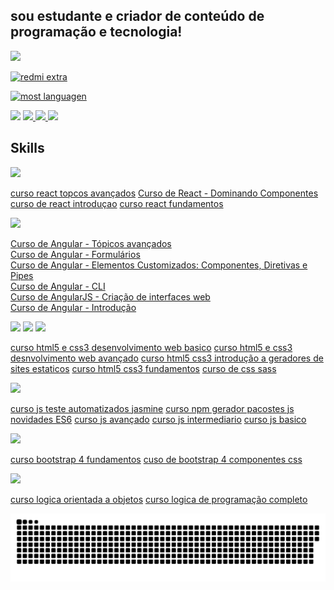
## sou estudante e criador de conteúdo de programação e tecnologia!

<img src="https://img.shields.io/github/followers/{kkgi2021}.svg?style=social&label=Follow&maxAge=2592000" />

[![redmi extra](https://github-readme-stats.vercel.app/api/pin/?username=kkgi2021&repo=kkgi2021&theme=blue-green&show_icons=true)](https://github.com/kkgi2021/)


[![most languagen](https://github-readme-stats.vercel.app/api/top-langs/?username=kkgi2021&hide=html&layout=compact&theme=blue-green&show_icons=true)](https://github.com/kkgi2021/)

<img src ="https://github-readme-stats.vercel.app/api?username=kkgi2021&theme=blue-green&show_icons=true" />

<a href="mailto:cacagimenis@gmail.com" alt="gmail" target="_blank">
<img src="https://img.shields.io/badge/-Gmail-FF0000?style=flat-square&labelColor=FF0000&logo=gmail&logoColor=white&link=mailto:cacagimenis@gmail.com" />
</a>
<a href="https://wa.me/5591991536740" alt="WhatsApp" target="_blank">
<img src="https://img.shields.io/badge/-WhatsApp-25d366?style=flat-square&labelColor=25d366&logo=whatsapp&logoColor=white&link=https://wa.me/5591991536740"/>
<a>
<a href="https://www.linkedin.com/in/claiton-gimenis-644b08148" alt="linkedin" target="_blank">
<img src="https://img.shields.io/badge/LinkedIn-%230077B5.svg?&style=flat-square&logo=linkedin&logoColor=white">
</a>

## Skills
<img src="https://img.shields.io/badge/React-20232A?style=for-the-badge&logo=react&logoColor=61DAFB" /> 
 
  [curso react topcos avançados](https://www.treinaweb.com.br/certificado/ZTCXO3EWONV4) 
  [Curso de React - Dominando Componentes](https://www.treinaweb.com.br/certificado/55ERMPTDUXWW)
  [curso de react introduçao](https://www.treinaweb.com.br/certificado/ES1SIO1PXNOX)
  [curso react fundamentos](https://www.treinaweb.com.br/certificado/01XDMYU1FVQS) 
 
<img src="https://img.shields.io/badge/AngularJS-E23237?style=for-the-badge&logo=angularjs&logoColor=white" />
 
  [Curso de Angular - Tópicos avançados](https://www.treinaweb.com.br/certificado/X5MFWH8JXSMV)  
  [Curso de Angular - Formulários ](https://www.treinaweb.com.br/certificado/DHKUZ0EVICL6)  
  [Curso de Angular - Elementos Customizados: Componentes, Diretivas e Pipes ](https://www.treinaweb.com.br/certificado/LVN5IUPPMGHI)  
  [Curso de Angular - CLI ](https://www.treinaweb.com.br/certificado/XGMAT8JWZ6QE)  
  [Curso de AngularJS - Criação de interfaces web ](https://www.treinaweb.com.br/certificado/HZCGYM0NMC4Q)  
  [Curso de Angular - Introdução ](https://www.treinaweb.com.br/certificado/Z6LREIRTXAGO)  
 
  
 <img src="https://img.shields.io/badge/HTML5-E34F26?style=for-the-badge&logo=html5&logoColor=white " /> <img src="https://img.shields.io/badge/CSS3-1572B6?style=for-the-badge&logo=css3&logoColor=white "/> <img src="https://img.shields.io/badge/Sass-CC6699?style=for-the-badge&logo=sass&logoColor=white" /> 
  
 [curso html5 e css3 desenvolvimento web basico](https://www.treinaweb.com.br/certificado/SYKFTNPVP43L)
 [curso html5 e css3 desnvolvimento web avançado](https://www.treinaweb.com.br/certificado/DMPZKISY2XEO)
 [curso html5 css3 introdução a geradores de sites estaticos](https://www.treinaweb.com.br/certificado/UAINL0OEFEAA)
 [curso html5 css3 fundamentos](https://www.treinaweb.com.br/certificado/TF3QPGXENEYI)
 [curso de css sass](https://www.treinaweb.com.br/certificado/BI8GL2WKRFNG)
 
 
 <img src="https://img.shields.io/badge/JavaScript-F7DF1E?style=for-the-badge&logo=javascript&logoColor=black " /> 
  
 [curso js teste automatizados jasmine](https://www.treinaweb.com.br/certificado/LMGUO95ZPJBG)
 [curso npm gerador pacostes js](https://www.treinaweb.com.br/certificado/FKTDTTDTZUD5)
 [novidades ES6](https://www.treinaweb.com.br/certificado/KJT4UDLN2KLW)
 [curso js avançado](https://www.treinaweb.com.br/certificado/2NSE7ESTLWJH)
 [curso js intermediario](https://www.treinaweb.com.br/certificado/PF4ZOWXG4XUR)
 [curso js basico](https://www.treinaweb.com.br/certificado/JX0NUYHQEFN8)
 
  <img src="https://img.shields.io/badge/Bootstrap-563D7C?style=for-the-badge&logo=bootstrap&logoColor=white " /> 
  
 [curso bootstrap 4 fundamentos](https://www.treinaweb.com.br/certificado/MZK6EN9ETOGV)
 [cuso de bootstrap 4 componentes css](https://www.treinaweb.com.br/certificado/506CDMOTR2NR)
  
  <img src="https://img.shields.io/badge/C%23-239120?style=for-the-badge&logo=c-sharp&logoColor=white " /> 
 
 [curso logica orientada a objetos](https://www.treinaweb.com.br/certificado/HXLKIIR0HQ0O)
 [curso logica de programação completo](https://www.treinaweb.com.br/certificado/IH1JTY14TKGK)
 


 
![Snake animation](https://github.com/kkgi2021/kkgi2021/blob/output/github-contribution-grid-snake.svg)
